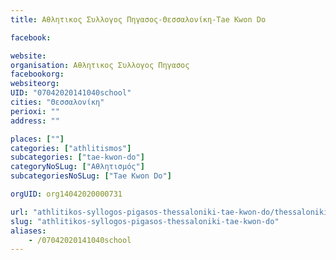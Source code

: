 ```yaml
---
title: Αθλητικος Συλλογος Πηγασος-Θεσσαλονίκη-Tae Kwon Do

facebook:

website:
organisation: Αθλητικος Συλλογος Πηγασος
facebookorg:
websiteorg:
UID: "07042020141040school"
cities: "Θεσσαλονίκη"
perioxi: ""
address: ""

places: [""]
categories: ["athlitismos"]
subcategories: ["tae-kwon-do"]
categoryNoSLug: ["Αθλητισμός"]
subcategoriesNoSLug: ["Tae Kwon Do"]

orgUID: org14042020000731

url: "athlitikos-syllogos-pigasos-thessaloniki-tae-kwon-do/thessaloniki//"
slug: "athlitikos-syllogos-pigasos-thessaloniki-tae-kwon-do"
aliases:
    - /07042020141040school
---
```





